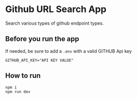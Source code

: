 # Github URL Search App

Search various types of github endpoint types.

## Before you run the app

If needed, be sure to add a `.env` with a valid GITHUB Api key

```
GITHUB_API_KEY="API KEY VALUE"
```

## How to run

```
npm i
npm run dev
```
